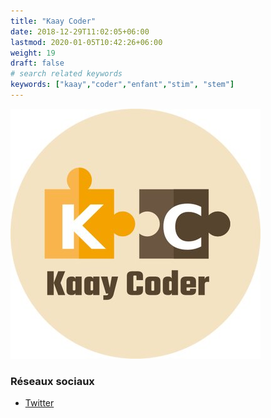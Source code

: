 ```yaml
---
title: "Kaay Coder"
date: 2018-12-29T11:02:05+06:00
lastmod: 2020-01-05T10:42:26+06:00
weight: 19
draft: false
# search related keywords
keywords: ["kaay","coder","enfant","stim", "stem"]
---
```


![Logo](logo.jpg "logo")

### Réseaux sociaux

- [Twitter](https://twitter.com/kaaycoder)